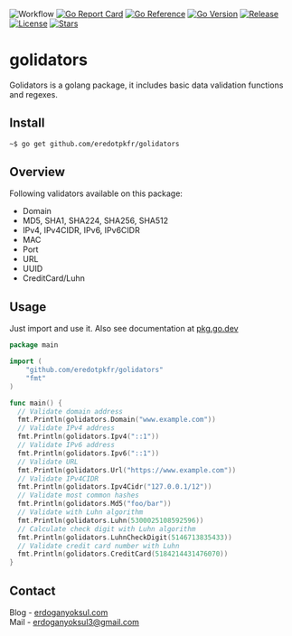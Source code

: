 ![Workflow](https://github.com/eredotpkfr/golidators/actions/workflows/go.yml/badge.svg)
[![Go Report Card](https://goreportcard.com/badge/github.com/eredotpkfr/golidators)](https://goreportcard.com/report/github.com/eredotpkfr/golidators)
[![Go Reference](https://pkg.go.dev/badge/github.com/eredotpkfr/golidators.svg)](https://pkg.go.dev/github.com/eredotpkfr/golidators)
[![Go Version](https://img.shields.io/github/go-mod/go-version/eredotpkfr/golidators)](https://golang.org/)
[![Release](https://img.shields.io/github/v/release/eredotpkfr/golidators)](https://github.com/eredotpkfr/golidators/releases/latest)
[![License](https://img.shields.io/badge/license-MIT-blue)](https://github.com/eredotpkfr/golidators/blob/main/LICENSE)
[![Stars](https://img.shields.io/github/stars/eredotpkfr/golidators?style=social)](https://github.com/eredotpkfr/golidators/stargazers)

# golidators

Golidators is a golang package, it includes basic data validation functions and regexes.

## Install

```bash
~$ go get github.com/eredotpkfr/golidators
```

## Overview

Following validators available on this package:

- Domain
- MD5, SHA1, SHA224, SHA256, SHA512
- IPv4, IPv4CIDR, IPv6, IPv6CIDR
- MAC
- Port
- URL
- UUID
- CreditCard/Luhn

## Usage

Just import and use it. Also see documentation at [pkg.go.dev](https://pkg.go.dev/github.com/eredotpkfr/golidators#section-documentation)

```go
package main

import (
    "github.com/eredotpkfr/golidators"
    "fmt"
)

func main() {
  // Validate domain address
  fmt.Println(golidators.Domain("www.example.com"))
  // Validate IPv4 address
  fmt.Println(golidators.Ipv4("::1"))
  // Validate IPv6 address
  fmt.Println(golidators.Ipv6("::1"))
  // Validate URL
  fmt.Println(golidators.Url("https://www.example.com"))
  // Validate IPv4CIDR
  fmt.Println(golidators.Ipv4Cidr("127.0.0.1/12"))
  // Validate most common hashes
  fmt.Println(golidators.Md5("foo/bar"))
  // Validate with Luhn algorithm
  fmt.Println(golidators.Luhn(5300025108592596))
  // Calculate check digit with Luhn algorithm
  fmt.Println(golidators.LuhnCheckDigit(5146713835433))
  // Validate credit card number with Luhn
  fmt.Println(golidators.CreditCard(5184214431476070))
}
```

## Contact

Blog - [erdoganyoksul.com](https://www.erdoganyoksul.com)<br/>
Mail - erdoganyoksul3@gmail.com
